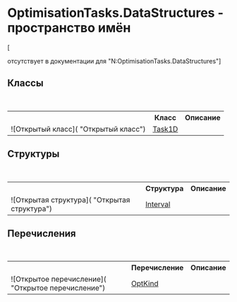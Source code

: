 # OptimisationTasks.DataStructures - пространство имён
 

\[<summary> отсутствует в документации для "N:OptimisationTasks.DataStructures"\]


## Классы
&nbsp;<table><tr><th></th><th>Класс</th><th>Описание</th></tr><tr><td>![Открытый класс]( "Открытый класс")</td><td><a href="T_OptimisationTasks_DataStructures_Task1D">Task1D</a></td><td /></tr></table>

## Структуры
&nbsp;<table><tr><th></th><th>Структура</th><th>Описание</th></tr><tr><td>![Открытая структура]( "Открытая структура")</td><td><a href="T_OptimisationTasks_DataStructures_Interval">Interval</a></td><td /></tr></table>

## Перечисления
&nbsp;<table><tr><th></th><th>Перечисление</th><th>Описание</th></tr><tr><td>![Открытое перечисление]( "Открытое перечисление")</td><td><a href="T_OptimisationTasks_DataStructures_OptKind">OptKind</a></td><td /></tr></table>&nbsp;

